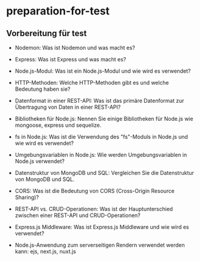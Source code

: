 # preparation-for-test

## Vorbereitung für test

- Nodemon: Was ist Nodemon und was macht es?

- Express: Was ist Express und was macht es?

- Node.js-Modul: Was ist ein Node.js-Modul und wie wird es verwendet?

- HTTP-Methoden: Welche HTTP-Methoden gibt es und welche Bedeutung haben sie?

- Datenformat in einer REST-API: Was ist das primäre Datenformat zur Übertragung von Daten in einer REST-API?

- Bibliotheken für Node.js: Nennen Sie einige Bibliotheken für Node.js wie mongoose, express und sequelize.

- fs in Node.js: Was ist die Verwendung des "fs"-Moduls in Node.js und wie wird es verwendet?

- Umgebungsvariablen in Node.js: Wie werden Umgebungsvariablen in Node.js verwendet?

- Datenstruktur von MongoDB und SQL: Vergleichen Sie die Datenstruktur von MongoDB und SQL.

- CORS: Was ist die Bedeutung von CORS (Cross-Origin Resource Sharing)?

- REST-API vs. CRUD-Operationen: Was ist der Hauptunterschied zwischen einer REST-API und CRUD-Operationen?

- Express.js Middleware: Was ist Express.js Middleware und wie wird es verwendet?

- Node.js-Anwendung zum serverseitigen Rendern verwendet werden kann: ejs, next.js, nuxt.js
